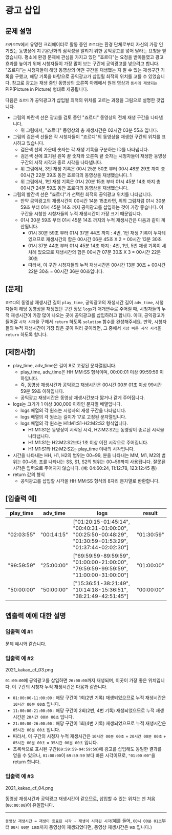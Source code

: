 # 광고 삽입
 
## 문제 설명

`카카오TV`에서 유명한 크리에이터로 활동 중인 `죠르디`는 환경 단체로부터 자신의 가장 인기있는 동영상에 지구온난화의 심각성을 알리기 위한 공익광고를 넣어 달라는 요청을 받았습니다. 평소에 환경 문제에 관심을 가지고 있던 "죠르디"는 요청을 받아들였고 광고효과를 높이기 위해 시청자들이 가장 많이 보는 구간에 공익광고를 넣으려고 합니다. "죠르디"는 시청자들이 해당 동영상의 어떤 구간을 재생했는 지 알 수 있는 재생구간 기록을 구했고, 해당 기록을 바탕으로 공익광고가 삽입될 최적의 위치를 고를 수 있었습니다.
참고로 광고는 재생 중인 동영상의 오른쪽 아래에서 원래 영상과 `동시에 재생되는` PIP(Picture in Picture) 형태로 제공됩니다.

다음은 `죠르디`가 공익광고가 삽입될 최적의 위치를 고르는 과정을 그림으로 설명한 것입니다.

* 그림의 파란색 선은 광고를 검토 중인 "죠르디" 동영상의 전체 재생 구간을 나타냅니다.
  * 위 그림에서, "죠르디" 동영상의 총 재생시간은 02시간 03분 55초 입니다.
* 그림의 검은색 선들은 각 시청자들이 "죠르디"의 동영상을 재생한 구간의 위치를 표시하고 있습니다.
  * 검은색 선의 가운데 숫자는 각 재생 기록을 구분하는 ID를 나타냅니다.
  * 검은색 선에 표기된 왼쪽 끝 숫자와 오른쪽 끝 숫자는 시청자들이 재생한 동영상 구간의 시작 시각과 종료 시각을 나타냅니다.
  * 위 그림에서, 3번 재생 기록은 00시 25분 50초 부터 00시 48분 29초 까지 총 00시간 22분 39초 동안 죠르디의 동영상을 재생했습니다. 1
  * 위 그림에서, 1번 재생 기록은 01시 20분 15초 부터 01시 45분 14초 까지 총 00시간 24분 59초 동안 죠르디의 동영상을 재생했습니다.
* 그림의 빨간색 선은 "죠르디"가 선택한 최적의 공익광고 위치를 나타냅니다.
  * 만약 공익광고의 재생시간이 00시간 14분 15초라면, 위의 그림처럼 01시 30분 59초 부터 01시 45분 14초 까지 공익광고를 삽입하는 것이 가장 좋습니다. 이 구간을 시청한 시청자들의 누적 재생시간이 가장 크기 때문입니다.
  * 01시 30분 59초 부터 01시 45분 14초 까지의 누적 재생시간은 다음과 같이 계산됩니다.
    * 01시 30분 59초 부터 01시 37분 44초 까지 : 4번, 1번 재생 기록이 두차례 있으므로 재생시간의 합은 00시간 06분 45초 X 2 = 00시간 13분 30초
    * 01시 37분 44초 부터 01시 45분 14초 까지 : 4번, 1번, 5번 재생 기록이 세차례 있으므로 재생시간의 합은 00시간 07분 30초 X 3 = 00시간 22분 30초
    * 따라서, 이 구간 시청자들의 누적 재생시간은 00시간 13분 30초 + 00시간 22분 30초 = 00시간 36분 00초입니다.

## [문제]

`죠르디`의 동영상 재생시간 길이 `play_time`, 공익광고의 재생시간 길이 `adv_time`, 시청자들이 해당 동영상을 재생했던 구간 정보 `logs`가 매개변수로 주어질 때, 시청자들의 누적 재생시간이 가장 많이 나오는 곳에 공익광고를 삽입하려고 합니다. 이때, 공익광고가 들어갈 `시작 시각`을 구해서 `return` 하도록 `solution` 함수를 완성해주세요. 만약, 시청자들의 누적 재생시간이 가장 많은 곳이 여러 곳이라면, 그 중에서 `가장 빠른 시작 시각`을 `return` 하도록 합니다.

## [제한사항]

* play_time, adv_time은 길이 8로 고정된 문자열입니다.
  * play_time, adv_time은 HH:MM:SS 형식이며, 00:00:01 이상 99:59:59 이하입니다.
  * 즉, 동영상 재생시간과 공익광고 재생시간은 00시간 00분 01초 이상 99시간 59분 59초 이하입니다.
  * 공익광고 재생시간은 동영상 재생시간보다 짧거나 같게 주어집니다.
* logs는 크기가 1 이상 300,000 이하인 문자열 배열입니다.
  * logs 배열의 각 원소는 시청자의 재생 구간을 나타냅니다.
  * logs 배열의 각 원소는 길이가 17로 고정된 문자열입니다.
  * logs 배열의 각 원소는 H1:M1:S1-H2:M2:S2 형식입니다.
    * H1:M1:S1은 동영상이 시작된 시각, H2:M2:S2는 동영상이 종료된 시각을 나타냅니다.
    * H1:M1:S1는 H2:M2:S2보다 1초 이상 이전 시각으로 주어집니다.
    * H1:M1:S1와 H2:M2:S2는 play_time 이내의 시각입니다.
* 시간을 나타내는 HH, H1, H2의 범위는 00~99, 분을 나타내는 MM, M1, M2의 범위는 00~59, 초를 나타내는 SS, S1, S2의 범위는 00~59까지 사용됩니다. 잘못된 시각은 입력으로 주어지지 않습니다. (예: 04:60:24, 11:12:78, 123:12:45 등)
* return 값의 형식
  * 공익광고를 삽입할 시각을 HH:MM:SS 형식의 8자리 문자열로 반환합니다.

## [입출력 예]

| play_time | adv_time | logs | result |
| --------- | -------- | ---- | ------ |
| "02:03:55" | "00:14:15" | ["01:20:15-01:45:14", "00:40:31-01:00:00", "00:25:50-00:48:29", "01:30:59-01:53:29", "01:37:44-02:02:30"] | "01:30:59" |
| "99:59:59" | "25:00:00" | ["69:59:59-89:59:59", "01:00:00-21:00:00", "79:59:59-99:59:59", "11:00:00-31:00:00"] | "01:00:00" |
| "50:00:00" | "50:00:00" | ["15:36:51-38:21:49", "10:14:18-15:36:51", "38:21:49-42:51:45"] | "00:00:00" |

## 엡출력 예에 대한 설명 

### 입출력 예 #1

문제 예시와 같습니다.

### 입출력 예 #2

2021_kakao_cf_03.png

`01:00:00`에 공익광고를 삽입하면 `26:00:00`까지 재생되며, 이곳이 가장 좋은 위치입니다. 이 구간의 시청자 누적 재생시간은 다음과 같습니다.

* `01:00:00-11:00:00` : 해당 구간이 1회(2번 기록) 재생되었으므로 누적 재생시간은 `10시간 00분 00초` 입니다.
* `11:00:00-21:00:00` : 해당 구간이 2회(2번, 4번 기록) 재생되었으므로 누적 재생시간은 `20시간 00분 00초` 입니다.
* `21:00:00-26:00:00` : 해당 구간이 1회(4번 기록) 재생되었으므로 누적 재생시간은 `05시간 00분 00초` 입니다.
* 따라서, 이 구간의 시청자 누적 재생시간은 `10시간 00분 00초` + `20시간 00분 00초` + `05시간 00분 00초` = `35시간 00분 00초` 입니다.
* 초록색으로 표시된 구간(`69:59:59-94:59:59`)에 광고를 삽입해도 동일한 결과를 얻을 수 있으나, `01:00:00`이 `69:59:59` 보다 빠른 시각이므로, `"01:00:00"`을 return 합니다.

### 입출력 예 #3

2021_kakao_cf_04.png

동영상 재생시간과 공익광고 재생시간이 같으므로, 삽입할 수 있는 위치는 맨 처음(`00:00:00`)이 유일합니다.

------------------

`동영상 재생시간 = 재생이 종료된 시각 - 재생이 시작된 시각`(예를 들어, `00시 00분 01초`부터 `00시 00분 10초`까지 동영상이 재생되었다면, 동영상 재생시간은 `9초` 입니다.) 
